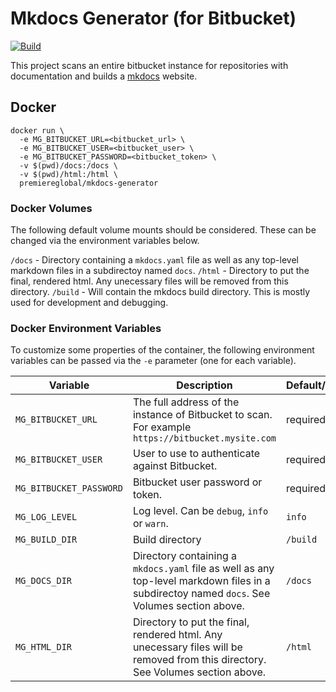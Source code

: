 # Mkdocs Generator (for Bitbucket)
[![Build][Build-Status-Image]][Build-Status-Url]

This project scans an entire bitbucket instance for repositories with documentation and builds a [mkdocs](https://www.mkdocs.org/) website.

## Docker

```
docker run \
  -e MG_BITBUCKET_URL=<bitbucket_url> \
  -e MG_BITBUCKET_USER=<bitbucket_user> \
  -e MG_BITBUCKET_PASSWORD=<bitbucket_token> \
  -v $(pwd)/docs:/docs \
  -v $(pwd)/html:/html \
  premiereglobal/mkdocs-generator
```

### Docker Volumes
The following default volume mounts should be considered.  These can be changed via the environment variables below.

`/docs` - Directory containing a `mkdocs.yaml` file as well as any top-level markdown files in a subdirectoy named `docs`.
`/html` - Directory to put the final, rendered html. Any unecessary files will be removed from this directory.
`/build` - Will contain the mkdocs build directory.  This is mostly used for development and debugging.

### Docker Environment Variables

To customize some properties of the container, the following environment
variables can be passed via the `-e` parameter (one for each variable).

| Variable       | Description                                  | Default/Required |
|----------------|----------------------------------------------|---------|
|`MG_BITBUCKET_URL`| The full address of the instance of Bitbucket to scan. For example `https://bitbucket.mysite.com` | required |
|`MG_BITBUCKET_USER`| User to use to authenticate against Bitbucket. | required |
|`MG_BITBUCKET_PASSWORD`| Bitbucket user password or token. | required |
|`MG_LOG_LEVEL`| Log level.  Can be `debug`, `info` or `warn`. | `info` |
|`MG_BUILD_DIR`| Build directory | `/build` |
|`MG_DOCS_DIR`| Directory containing a `mkdocs.yaml` file as well as any top-level markdown files in a subdirectoy named `docs`. See Volumes section above. | `/docs` |
|`MG_HTML_DIR`| Directory to put the final, rendered html. Any unecessary files will be removed from this directory. See Volumes section above. | `/html` |

[Build-Status-Url]: https://travis-ci.org/PremiereGlobal/mkdocs-generator
[Build-Status-Image]: https://travis-ci.org/PremiereGlobal/mkdocs-generator.svg?branch=master
